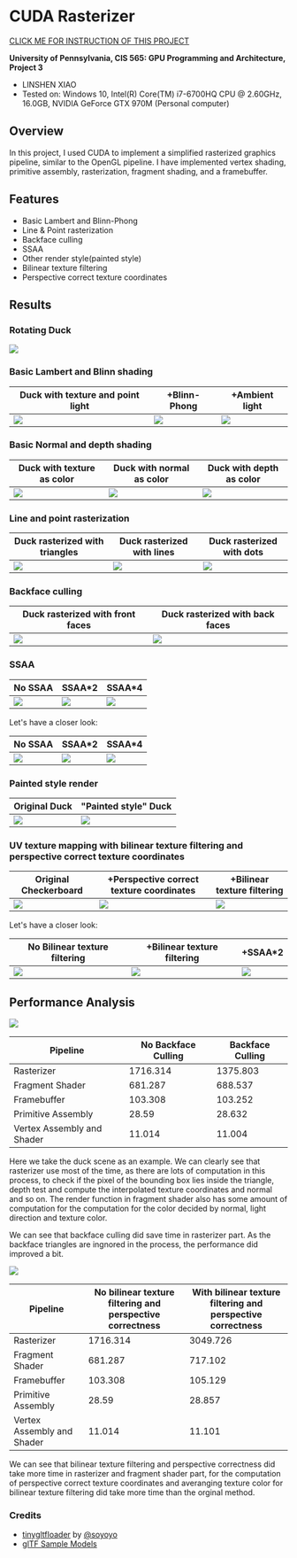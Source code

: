 CUDA Rasterizer
===============

[CLICK ME FOR INSTRUCTION OF THIS PROJECT](./INSTRUCTION.md)

**University of Pennsylvania, CIS 565: GPU Programming and Architecture, Project 3**

* LINSHEN XIAO
* Tested on: Windows 10, Intel(R) Core(TM) i7-6700HQ CPU @ 2.60GHz, 16.0GB, NVIDIA GeForce GTX 970M (Personal computer)

## Overview

In this project, I used CUDA to implement a simplified rasterized graphics pipeline, similar to the OpenGL pipeline. I have implemented vertex shading, primitive assembly, rasterization, fragment shading, and a framebuffer.

## Features

* Basic Lambert and Blinn-Phong
* Line & Point rasterization
* Backface culling
* SSAA
* Other render style(painted style)
* Bilinear texture filtering
* Perspective correct texture coordinates

## Results

### Rotating Duck
![](renders/duck3.gif)

### Basic Lambert and Blinn shading

|Duck with texture and point light|+Blinn-Phong|+Ambient light|
|------|------|------|
|![](renders/2017-10-17_191933.png) | ![](renders/2017-10-17_191958.png) | ![](renders/duck.png) |

### Basic Normal and depth shading

|Duck with texture as color|Duck with normal as color|Duck with depth as color|
|------|------|------|
|![](renders/2017-10-17_191933.png) | ![](renders/2017-10-17_192434.png) | ![](renders/2017-10-17_192601.png) |

### Line and point rasterization

|Duck rasterized with triangles|Duck rasterized with lines|Duck rasterized with dots|
|------|------|------|
|![](renders/2017-10-17_191933.png) | ![](renders/2017-10-17_192335.png) | ![](renders/2017-10-17_192404.png) |

### Backface culling

|Duck rasterized with front faces|Duck rasterized with back faces|
|------|------|
|![](renders/2017-10-17_191933.png) | ![](renders/2017-10-17_195707.png) |

### SSAA
|No SSAA|SSAA*2|SSAA*4|
|------|------|------|
|![](renders/duck.png) | ![](renders/ssaa2.png) | ![](renders/ssaa4.png) |

Let's have a closer look:

|No SSAA|SSAA*2|SSAA*4|
|------|------|------|
|![](renders/ssaa0big.png) | ![](renders/ssaa2big.png) | ![](renders/ssaa4big.png) |

### Painted style render

|Original Duck|"Painted style" Duck|
|------|------|
|![](renders/duck.png) | ![](renders/2017-10-17_222749.png) |

### UV texture mapping with bilinear texture filtering and perspective correct texture coordinates

|Original Checkerboard|+Perspective correct texture coordinates|+Bilinear texture filtering|
|------|------|------|
| ![](renders/no_pc.png) | ![](renders/pc.png) | ![](renders/pc_&_bl.png) |

Let's have a closer look:

|No Bilinear texture filtering|+Bilinear texture filtering|+SSAA*2|
|------|------|------|
| ![](renders/nobfbig.png) | ![](renders/bfbig.png) | ![](renders/bfssaabig.png) |

## Performance Analysis

![](renders/Nobackface&backface.png)

| Pipeline                   | No Backface Culling | Backface Culling |
|----------------------------|---------------------|------------------|
| Rasterizer                 | 1716.314            | 1375.803         |
| Fragment Shader            | 681.287             | 688.537          |
| Framebuffer                | 103.308             | 103.252          |
| Primitive Assembly         | 28.59               | 28.632           |
| Vertex Assembly and Shader | 11.014              | 11.004           |

Here we take the duck scene as an example. We can clearly see that rasterizer use most of the time, as there are lots of computation in this process, to check if the pixel of the bounding box lies inside the triangle, depth test and compute the interpolated texture coordinates and normal and so on. The render function in fragment shader also has some amount of computation for the computation for the color decided by normal, light direction and texture color.

We can see that backface culling did save time in rasterizer part. As the backface triangles are ingnored in the process, the performance did improved a bit.

![](renders/NoPC&PC.png)

| Pipeline                   | No bilinear texture filtering and perspective correctness  | With bilinear texture filtering and perspective correctness  |
|----------------------------|---------------------|------------------|
| Rasterizer                 | 1716.314            | 3049.726         |
| Fragment Shader            | 681.287             | 717.102          |
| Framebuffer                | 103.308             | 105.129          |
| Primitive Assembly         | 28.59               | 28.857           |
| Vertex Assembly and Shader | 11.014              | 11.101           |

We can see that bilinear texture filtering and perspective correctness did take more time in rasterizer and fragment shader part, for the computation of perspective correct texture coordinates and averanging texture color for bilinear texture filtering did take more time than the orginal method.

### Credits

* [tinygltfloader](https://github.com/syoyo/tinygltfloader) by [@soyoyo](https://github.com/syoyo)
* [glTF Sample Models](https://github.com/KhronosGroup/glTF/blob/master/sampleModels/README.md)
